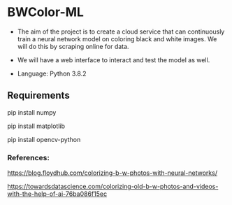 # BWColor-ML

- The aim of the project is to create a cloud service that can continuously train a neural network model on coloring black and white images. We will do this by scraping online for data.

- We will have a web interface to interact and test the model as well.

- Language: Python 3.8.2

## Requirements
   pip install numpy
   
   pip install matplotlib
   
   pip install opencv-python
   
### References:
   https://blog.floydhub.com/colorizing-b-w-photos-with-neural-networks/
   
   https://towardsdatascience.com/colorizing-old-b-w-photos-and-videos-with-the-help-of-ai-76ba086f15ec